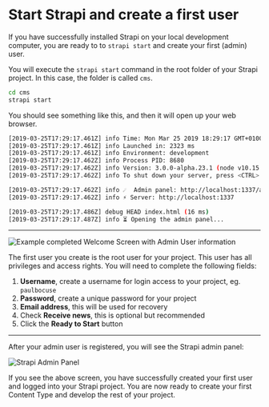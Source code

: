 # Start Strapi and create a first user

If you have successfully installed Strapi on your local development computer, you are ready to to `strapi start` and create your first (admin) user.

You will execute the `strapi start` command in the root folder of your Strapi project.  In this case, the folder is called `cms`. 

```bash
cd cms
strapi start

```

You should see something like this, and then it will open up your web browser.

```bash
[2019-03-25T17:29:17.461Z] info Time: Mon Mar 25 2019 18:29:17 GMT+0100 (Central European Standard Time)
[2019-03-25T17:29:17.461Z] info Launched in: 2323 ms
[2019-03-25T17:29:17.461Z] info Environment: development
[2019-03-25T17:29:17.462Z] info Process PID: 8680
[2019-03-25T17:29:17.462Z] info Version: 3.0.0-alpha.23.1 (node v10.15.1)
[2019-03-25T17:29:17.462Z] info To shut down your server, press <CTRL> + C at any time

[2019-03-25T17:29:17.462Z] info ☄️  Admin panel: http://localhost:1337/admin
[2019-03-25T17:29:17.462Z] info ⚡️ Server: http://localhost:1337

[2019-03-25T17:29:17.486Z] debug HEAD index.html (16 ms)
[2019-03-25T17:29:17.487Z] info ⏳ Opening the admin panel...
```

---

![Example completed Welcome Screen with Admin User information](../assets/quick-start-detailed/welcome-screen-entered-information.png 'Example completed Welcome Screen with Admin User information')

The first user you create is the root user for your project. This user has all privileges and access rights. You will need to complete the following fields:

1. **Username**, create a username for login access to your project, eg. `paulbocuse`
2. **Password**, create a unique password for your project
3. **Email address**, this will be used for recovery
4. Check **Receive news**, this is optional but recommended
5. Click the **Ready to Start** button



---

After your admin user is registered, you will see the Strapi admin panel:

![Strapi Admin Panel](../assets/quick-start-detailed/AfterRegistrationScreenAdminPanel.png 'Strapi Admin Panel')


If you see the above screen, you have successfully created your first user and logged into your Strapi project. You are now ready to create your first Content Type and develop the rest of your project. 
